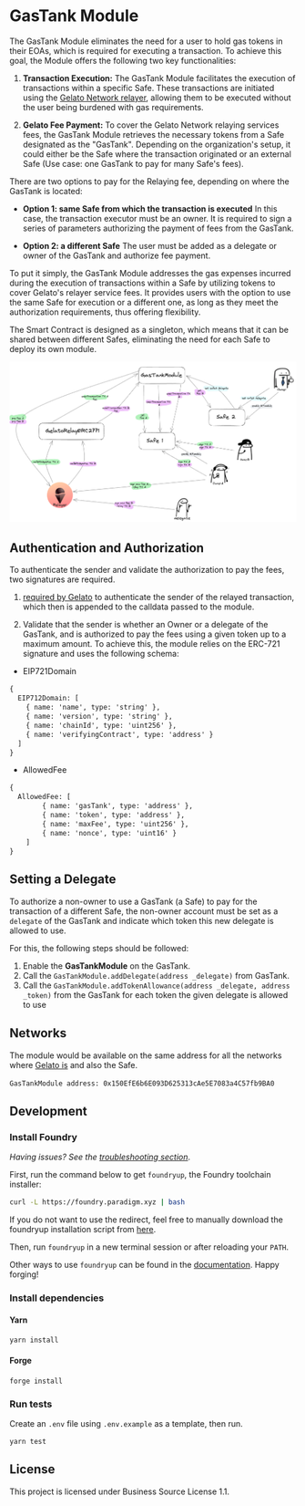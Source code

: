 # GasTank Module

The GasTank Module eliminates the need for a user to hold gas tokens in their EOAs, which is required for executing a
transaction. To achieve this goal, the Module offers the following two key functionalities:

1. **Transaction Execution:** The GasTank Module facilitates the execution of transactions within a specific Safe. These
   transactions are initiated using the [Gelato Network relayer](https://www.gelato.network/relay), allowing them to be
   executed without the user being burdened with gas requirements.

2. **Gelato Fee Payment:** To cover the Gelato Network relaying services fees, the GasTank Module retrieves the
   necessary tokens from a Safe designated as the "GasTank". Depending on the organization's setup, it could either be
   the Safe where the transaction originated or an external Safe (Use case: one GasTank to pay for many Safe's fees).

There are two options to pay for the Relaying fee, depending on where the GasTank is located:

- **Option 1: same Safe from which the transaction is executed** In this case, the transaction executor must be an
  owner. It is required to sign a series of parameters authorizing the payment of fees from the GasTank.

- **Option 2: a different Safe** The user must be added as a delegate or owner of the GasTank and authorize fee payment.

To put it simply, the GasTank Module addresses the gas expenses incurred during the execution of transactions within a
Safe by utilizing tokens to cover Gelato's relayer service fees. It provides users with the option to use the same Safe
for execution or a different one, as long as they meet the authorization requirements, thus offering flexibility.

The Smart Contract is designed as a singleton, which means that it can be shared between different Safes, eliminating
the need for each Safe to deploy its own module.

![diagram](./docs/GasTank.png)

## Authentication and Authorization

To authenticate the sender and validate the authorization to pay the fees, two signatures are required.

1. [required by Gelato](https://docs.gelato.network/developer-services/relay/erc-2771-recommended#rationale) to
   authenticate the sender of the relayed transaction, which then is appended to the calldata passed to the module.

2. Validate that the sender is whether an Owner or a delegate of the GasTank, and is authorized to pay the fees using a
   given token up to a maximum amount. To achieve this, the module relies on the ERC-721 signature and uses the
   following schema:

- EIP721Domain

```
{
  EIP712Domain: [
    { name: 'name', type: 'string' },
    { name: 'version', type: 'string' },
    { name: 'chainId', type: 'uint256' },
    { name: 'verifyingContract', type: 'address' }
  ]
}
```

- AllowedFee

```
{
  AllowedFee: [
        { name: 'gasTank', type: 'address' },
        { name: 'token', type: 'address' },
        { name: 'maxFee', type: 'uint256' },
        { name: 'nonce', type: 'uint16' }
    ]
}
```

## Setting a Delegate

To authorize a non-owner to use a GasTank (a Safe) to pay for the transaction of a different Safe, the non-owner account
must be set as a `delegate` of the GasTank and indicate which token this new delegate is allowed to use.

For this, the following steps should be followed:

1. Enable the **GasTankModule** on the GasTank.
2. Call the `GasTankModule.addDelegate(address _delegate)` from GasTank.
3. Call the `GasTankModule.addTokenAllowance(address _delegate, address _token)` from the GasTank for each token the
   given delegate is allowed to use

## Networks

The module would be available on the same address for all the networks where
[Gelato is](https://docs.gelato.network/developer-services/relay/networks-and-rate-limits) and also the Safe.

`GasTankModule address: 0x150EfE6b6E093D625313cAe5E7083a4C57fb9BA0`

## Development

### Install Foundry

_Having issues? See the
[troubleshooting section](https://github.com/foundry-rs/foundry/blob/master/README.md#troubleshooting-installation)_.

First, run the command below to get `foundryup`, the Foundry toolchain installer:

```sh
curl -L https://foundry.paradigm.xyz | bash
```

If you do not want to use the redirect, feel free to manually download the foundryup installation script from
[here](https://raw.githubusercontent.com/foundry-rs/foundry/master/foundryup/foundryup).

Then, run `foundryup` in a new terminal session or after reloading your `PATH`.

Other ways to use `foundryup` can be found in the
[documentation](https://github.com/foundry-rs/foundry/tree/master/foundryup). Happy forging!

### Install dependencies

#### Yarn

```
yarn install
```

#### Forge

```
forge install
```

### Run tests

Create an `.env` file using `.env.example` as a template, then run.

```
yarn test
```

## License

This project is licensed under Business Source License 1.1.
